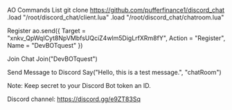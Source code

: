 AO Commands List
git clone https://github.com/pufferfinance1/discord_chat
.load "/root/discord_chat/client.lua"
.load "/root/discord_chat/chatroom.lua"

Register
ao.send({ Target = "xnkv_QpWqICyt8NpVMbfsUQciZ4wlm5DigLrfXRm8fY", Action = "Register", Name = "DevBOTquest" })

Join Chat
Join("DevBOTquest")

Send Message to Discord
Say("Hello, this is a test message.", "chatRoom")

Note: Keep secret to your Discord Bot token an ID.

Discord channel: https://discord.gg/e9ZT83Sq
